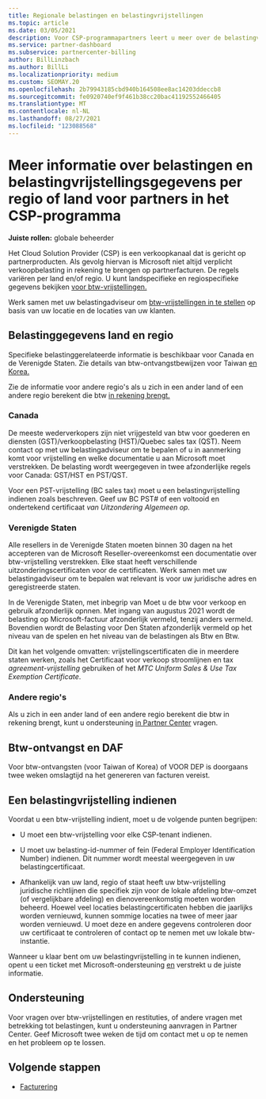 ```yaml
---
title: Regionale belastingen en belastingvrijstellingen
ms.topic: article
ms.date: 03/05/2021
description: Voor CSP-programmapartners leert u meer over de belastingverantwoordelijkheden per regio, het indienen van btw-vrijstellingen voor CSP-verkoop en het krijgen van ondersteuning voor belastingvragen.
ms.service: partner-dashboard
ms.subservice: partnercenter-billing
author: BillLinzbach
ms.author: BillLi
ms.localizationpriority: medium
ms.custom: SEOMAY.20
ms.openlocfilehash: 2b79943185cbd940b164508ee8ac14203ddeccb8
ms.sourcegitcommit: fe0920740ef9f461b38cc20bac41192552466405
ms.translationtype: MT
ms.contentlocale: nl-NL
ms.lasthandoff: 08/27/2021
ms.locfileid: "123088568"
---
```

# <a name="read-about-taxes-and-tax-exemption-details-by-region-or-country-for-partners-in-the-csp-program"></a>Meer informatie over belastingen en belastingvrijstellingsgegevens per regio of land voor partners in het CSP-programma

**Juiste rollen:** globale beheerder

Het Cloud Solution Provider (CSP) is een verkoopkanaal dat is gericht op partnerproducten. Als gevolg hiervan is Microsoft niet altijd verplicht verkoopbelasting in rekening te brengen op partnerfacturen. De regels variëren per land en/of regio. U kunt landspecifieke en regiospecifieke gegevens bekijken [voor btw-vrijstellingen.](#country-and-region-tax-details)

Werk samen met uw belastingadviseur om [btw-vrijstellingen in te stellen](#file-a-tax-exemption) op basis van uw locatie en de locaties van uw klanten.

## <a name="country-and-region-tax-details"></a>Belastinggegevens land en regio

Specifieke belastinggerelateerde informatie is beschikbaar voor Canada en de Verenigde Staten. Zie details van btw-ontvangstbewijzen voor Taiwan [en Korea.](#tax-receipts-and-daf)

Zie de informatie voor andere regio's als u zich in een ander land of een andere regio berekent die btw [in rekening brengt.](#other-regions)


### <a name="canada"></a>Canada

De meeste wederverkopers zijn niet vrijgesteld van btw voor goederen en diensten (GST)/verkoopbelasting (HST)/Quebec sales tax (QST). Neem contact op met uw belastingadviseur om te bepalen of u in aanmerking komt voor vrijstelling en welke documentatie u aan Microsoft moet verstrekken. De belasting wordt weergegeven in twee afzonderlijke regels voor Canada: GST/HST en PST/QST.

Voor een PST-vrijstelling (BC sales tax) moet u een belastingvrijstelling indienen zoals beschreven. Geef uw BC PST# of een voltooid en ondertekend certificaat *van Uitzondering Algemeen op.*

### <a name="united-states"></a>Verenigde Staten

Alle resellers in de Verenigde Staten moeten binnen 30 dagen na het accepteren van de Microsoft Reseller-overeenkomst een documentatie over btw-vrijstelling verstrekken. Elke staat heeft verschillende uitzonderingscertificaten voor de certificaten. Werk samen met uw belastingadviseur om te bepalen wat relevant is voor uw juridische adres en geregistreerde staten.

In de Verenigde Staten, met inbegrip van Moet u de btw voor verkoop en gebruik afzonderlijk opnnen.  Met ingang van augustus 2021 wordt de belasting op Microsoft-factuur afzonderlijk vermeld, tenzij anders vermeld.  Bovendien wordt de Belasting voor Den Staten afzonderlijk vermeld op het niveau van de spelen en het niveau van de belastingen als Btw en Btw.

Dit kan het volgende omvatten: vrijstellingscertificaten  die in meerdere staten werken, zoals het Certificaat voor verkoop stroomlijnen en tax *agreement-vrijstelling* gebruiken of het *MTC Uniform Sales & Use Tax Exemption Certificate*.

### <a name="other-regions"></a>Andere regio's

Als u zich in een ander land of een andere regio berekent die btw in rekening brengt, kunt u ondersteuning [in Partner Center](#support) vragen.

## <a name="tax-receipts-and-daf"></a>Btw-ontvangst en DAF

Voor btw-ontvangsten (voor Taiwan of Korea) of VOOR DEP is doorgaans twee weken omslagtijd na het genereren van facturen vereist.

## <a name="file-a-tax-exemption"></a>Een belastingvrijstelling indienen

Voordat u een btw-vrijstelling indient, moet u de volgende punten begrijpen:

- U moet een btw-vrijstelling voor elke CSP-tenant indienen.

- U moet uw belasting-id-nummer of fein (Federal Employer Identification Number) indienen. Dit nummer wordt meestal weergegeven in uw belastingcertificaat.

- Afhankelijk van uw land, regio of staat heeft uw btw-vrijstelling juridische richtlijnen die specifiek zijn voor de lokale afdeling btw-omzet (of vergelijkbare afdeling) en dienovereenkomstig moeten worden beheerd. Hoewel veel locaties belastingcertificaten hebben die jaarlijks worden vernieuwd, kunnen sommige locaties na twee of meer jaar worden vernieuwd. U moet deze en andere gegevens controleren door uw certificaat te controleren of contact op te nemen met uw lokale btw-instantie.

Wanneer u klaar bent om uw belastingvrijstelling in te kunnen indienen, opent u een ticket met Microsoft-ondersteuning [en](https://partner.microsoft.com/dashboard/support/csp/servicerequests/create?stage=2&topicid=92930319-ced6-c18b-d7a6-d62b22d60aa5) verstrekt u de juiste informatie.

## <a name="support"></a>Ondersteuning

Voor vragen over btw-vrijstellingen en restituties, of andere vragen met betrekking tot belastingen, kunt u ondersteuning aanvragen in Partner Center. Geef Microsoft twee weken de tijd om contact met u op te nemen en het probleem op te lossen.

## <a name="next-steps"></a>Volgende stappen

- [Facturering](billing.md)

